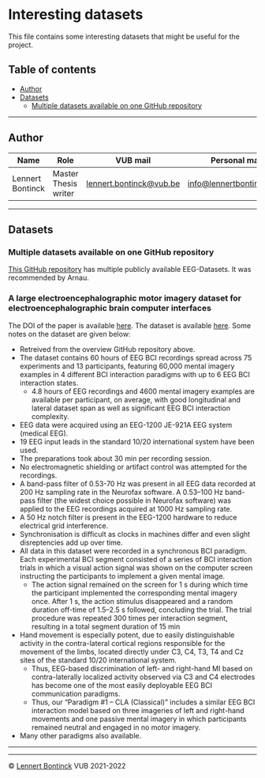 # Interesting datasets

This file contains some interesting datasets that might be useful for the project.

## Table of contents

- [Author](#author)
- [Datasets](#datasets)
  * [Multiple datasets available on one GitHub repository](#multiple-datasets-available-on-one-github-repository)
<hr>


## Author

| Name             | Role                 | VUB mail                                                  | Personal mail                                               |
| ---------------- | -------------------- | --------------------------------------------------------- | ----------------------------------------------------------- |
| Lennert Bontinck | Master Thesis writer | [lennert.bontinck@vub.be](mailto:lennert.bontinck@vub.be) | [info@lennertbontinck.com](mailto:info@lennertbontinck.com) |

<hr>


## Datasets

### Multiple datasets available on one GitHub repository

[This GitHub repository](https://github.com/meagmohit/EEG-Datasets) has multiple publicly available EEG-Datasets. It was recommended by Arnau.

### A large electroencephalographic motor imagery dataset for electroencephalographic brain computer interfaces

The DOI of the paper is available [here](https://doi.org/10.1038/sdata.2018.211). The dataset is available [here](https://doi.org/10.6084/m9.figshare.c.3917698.v1). Some notes on the dataset are given below:

- Retreived from the overview GitHub repository above.
- The dataset contains 60 hours of EEG BCI recordings spread across 75 experiments and 13 participants, featuring 60,000 mental imagery examples in 4 different BCI interaction paradigms with up to 6 EEG BCI interaction states.
  - 4.8 hours of EEG recordings and 4600 mental imagery examples are available per participant, on average, with good longitudinal and lateral dataset span as well as significant EEG BCI interaction complexity. 
- EEG data were acquired using an EEG-1200 JE-921A EEG system (medical EEG).
- 19 EEG input leads in the standard 10/20 international system have been used.
- The preparations took about 30 min per recording session.
- No electromagnetic shielding or artifact control was attempted for the recordings.
- A band-pass filter of 0.53-70 Hz was present in all EEG data recorded at 200 Hz sampling rate in the Neurofax software. A 0.53–100 Hz band-pass filter (the widest choice possible in Neurofax software) was applied to the EEG recordings acquired at 1000 Hz sampling rate.
- A 50 Hz notch filter is present in the EEG-1200 hardware to reduce electrical grid interference.
- Synchronisation is difficult as clocks in machines differ and even slight disreptencies add up over time.
- All data in this dataset were recorded in a synchronous BCI paradigm. Each experimental BCI segment consisted of a series of BCI interaction trials in which a visual action signal was shown on the computer screen instructing the participants to implement a given mental image.
  - The action signal remained on the screen for 1 s during which time the participant implemented the corresponding mental imagery once. After 1 s, the action stimulus disappeared and a random duration off-time of 1.5–2.5 s followed, concluding the trial. The trial procedure was repeated 300 times per interaction segment, resulting in a total segment duration of 15 min
- Hand movement is especially potent, due to easily distinguishable activity in the contra-lateral cortical regions responsible for the movement of the limbs, located directly under C3, C4, T3, T4 and Cz sites of the standard 10/20 international system.
  - Thus, EEG-based discrimination of left- and right-hand MI based on contra-laterally localized activity observed via C3 and C4 electrodes has become one of the most easily deployable EEG BCI communication paradigms.
  - Thus, our “Paradigm #1 – CLA (Classical)” includes a similar EEG BCI interaction model based on three imageries of left and right-hand movements and one passive mental imagery in which participants remained neutral and engaged in no motor imagery.
- Many other paradigms also available.



* * *
* * *
© [Lennert Bontinck](https://www.lennertbontinck.com/) VUB 2021-2022
